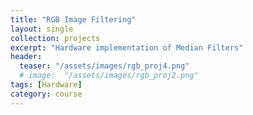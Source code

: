 ```yaml
---
title: "RGB Image Filtering"
layout: single
collection: projects
excerpt: "Hardware implementation of Median Filters"
header:
  teaser: "/assets/images/rgb_proj4.png"
  # image:  "/assets/images/rgb_proj2.png"
tags: [Hardware]
category: course
---
```

